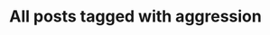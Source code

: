 ---
layout: tag
title: "All posts tagged with aggression"
permalink: /weblog/tags/aggression/
taxonomy: aggression
---